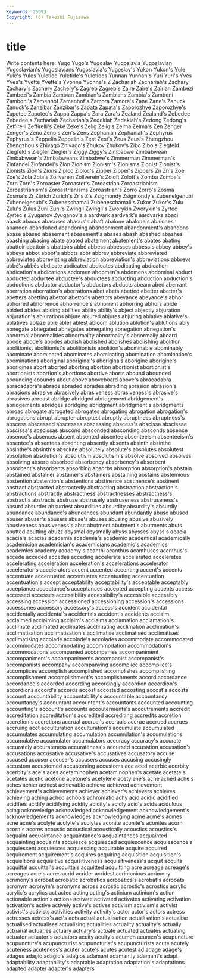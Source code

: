 ```yaml
---
Keywords: 25093 
Copyright: (C) Takeshi Fujisawa
---
```


# title

Write contents here.
Yugo Yugo's Yugoslav Yugoslavia Yugoslavian Yugoslavian's Yugoslavians Yugoslavia's Yugoslav's Yukon
Yukon's Yule Yule's Yules Yuletide Yuletide's Yuletides Yunnan Yunnan's Yuri
Yuri's Yves Yves's Yvette Yvette's Yvonne Yvonne's Z Zachariah Zachariah's
Zachary Zachary's Zachery Zachery's Zagreb Zagreb's Zaire Zaire's Zairian Zambezi
Zambezi's Zambia Zambian Zambian's Zambians Zambia's Zamboni Zamboni's Zamenhof Zamenhof's
Zamora Zamora's Zane Zane's Zanuck Zanuck's Zanzibar Zanzibar's Zapata Zapata's
Zaporozhye Zaporozhye's Zapotec Zapotec's Zappa Zappa's Zara Zara's Zealand Zealand's
Zebedee Zebedee's Zechariah Zechariah's Zedekiah Zedekiah's Zedong Zedong's Zeffirelli Zeffirelli's
Zeke Zeke's Zelig Zelig's Zelma Zelma's Zen Zenger Zenger's Zeno
Zeno's Zen's Zens Zephaniah Zephaniah's Zephyrus Zephyrus's Zeppelin Zeppelin's Zest
Zest's Zeus Zeus's Zhengzhou Zhengzhou's Zhivago Zhivago's Zhukov Zhukov's Zibo
Zibo's Ziegfeld Ziegfeld's Ziegler Ziegler's Ziggy Ziggy's Zimbabwe Zimbabwean Zimbabwean's
Zimbabweans Zimbabwe's Zimmerman Zimmerman's Zinfandel Zinfandel's Zion Zionism Zionism's Zionisms
Zionist Zionist's Zionists Zion's Zions Ziploc Ziploc's Zipper Zipper's Zippers
Zn Zn's Zoe Zoe's Zola Zola's Zollverein Zollverein's Zoloft Zoloft's
Zomba Zomba's Zorn Zorn's Zoroaster Zoroaster's Zoroastrian Zoroastrianism Zoroastrianism's Zoroastrianisms
Zoroastrian's Zorro Zorro's Zosma Zosma's Zr Zürich Zürich's Zr's Z's
Zsigmondy Zsigmondy's Zubenelgenubi Zubenelgenubi's Zubeneschamali Zubeneschamali's Zukor Zukor's Zulu Zulu's
Zulus Zuni Zuni's Zwingli Zwingli's Zworykin Zworykin's Zyrtec Zyrtec's Zyuganov
Zyuganov's a aardvark aardvark's aardvarks abaci aback abacus abacuses abacus's
abaft abalone abalone's abalones abandon abandoned abandoning abandonment abandonment's abandons
abase abased abasement abasement's abases abash abashed abashes abashing abasing
abate abated abatement abatement's abates abating abattoir abattoir's abattoirs abbé
abbess abbesses abbess's abbey abbey's abbeys abbot abbot's abbots abbr
abbrev abbreviate abbreviated abbreviates abbreviating abbreviation abbreviation's abbreviations abbrevs abbé's
abbés abdicate abdicated abdicates abdicating abdication abdication's abdications abdomen abdomen's
abdomens abdominal abduct abducted abductee abductee's abductees abducting abduction abduction's
abductions abductor abductor's abductors abducts abeam abed aberrant aberration aberration's
aberrations abet abets abetted abetter abetter's abetters abetting abettor abettor's
abettors abeyance abeyance's abhor abhorred abhorrence abhorrence's abhorrent abhorring abhors
abide abided abides abiding abilities ability ability's abject abjectly abjuration
abjuration's abjurations abjure abjured abjures abjuring ablative ablative's ablatives ablaze
able abler ablest abloom ablution ablution's ablutions ably abnegate abnegated
abnegates abnegating abnegation abnegation's abnormal abnormalities abnormality abnormality's abnormally aboard
abode abode's abodes abolish abolished abolishes abolishing abolition abolitionist abolitionist's
abolitionists abolition's abominable abominably abominate abominated abominates abominating abomination abomination's
abominations aboriginal aboriginal's aboriginals aborigine aborigine's aborigines abort aborted aborting
abortion abortionist abortionist's abortionists abortion's abortions abortive aborts abound abounded
abounding abounds about above aboveboard above's abracadabra abracadabra's abrade abraded
abrades abrading abrasion abrasion's abrasions abrasive abrasively abrasiveness abrasiveness's abrasive's
abrasives abreast abridge abridged abridgement abridgement's abridgements abridges abridging abridgment
abridgment's abridgments abroad abrogate abrogated abrogates abrogating abrogation abrogation's abrogations
abrupt abrupter abruptest abruptly abruptness abruptness's abscess abscessed abscesses abscessing
abscess's abscissa abscissae abscissa's abscissas abscond absconded absconding absconds absence
absence's absences absent absented absentee absenteeism absenteeism's absentee's absentees absenting
absently absents absinth absinthe absinthe's absinth's absolute absolutely absolute's absolutes
absolutest absolution absolution's absolutism absolutism's absolve absolved absolves absolving absorb
absorbed absorbency absorbency's absorbent absorbent's absorbents absorbing absorbs absorption absorption's
abstain abstained abstainer abstainer's abstainers abstaining abstains abstemious abstention abstention's
abstentions abstinence abstinence's abstinent abstract abstracted abstractedly abstracting abstraction abstraction's
abstractions abstractly abstractness abstractnesses abstractness's abstract's abstracts abstruse abstrusely abstruseness
abstruseness's absurd absurder absurdest absurdities absurdity absurdity's absurdly abundance abundance's
abundances abundant abundantly abuse abused abuser abuser's abusers abuse's abuses
abusing abusive abusively abusiveness abusiveness's abut abutment abutment's abutments abuts
abutted abutting abuzz abysmal abysmally abyss abysses abyss's acacia acacia's
acacias academia academia's academic academical academically academician academician's academicians academic's
academics academies academy academy's acanthi acanthus acanthuses acanthus's accede acceded
accedes acceding accelerate accelerated accelerates accelerating acceleration acceleration's accelerations accelerator
accelerator's accelerators accent accented accenting accent's accents accentuate accentuated accentuates
accentuating accentuation accentuation's accept acceptability acceptability's acceptable acceptably acceptance acceptance's
acceptances accepted accepting accepts access accessed accesses accessibility accessibility's accessible
accessibly accessing accession accessioned accessioning accession's accessions accessories accessory accessory's
access's accident accidental accidentally accidental's accidentals accident's accidents acclaim acclaimed
acclaiming acclaim's acclaims acclamation acclamation's acclimate acclimated acclimates acclimating acclimation
acclimation's acclimatisation acclimatisation's acclimatise acclimatised acclimatises acclimatising accolade accolade's accolades
accommodate accommodated accommodates accommodating accommodation accommodation's accommodations accompanied accompanies accompaniment
accompaniment's accompaniments accompanist accompanist's accompanists accompany accompanying accomplice accomplice's accomplices
accomplish accomplished accomplishes accomplishing accomplishment accomplishment's accomplishments accord accordance accordance's
accorded according accordingly accordion accordion's accordions accord's accords accost accosted
accosting accost's accosts account accountability accountability's accountable accountancy accountancy's accountant
accountant's accountants accounted accounting accounting's account's accounts accouterments's accoutrements accredit
accreditation accreditation's accredited accrediting accredits accretion accretion's accretions accrual accrual's
accruals accrue accrued accrues accruing acct acculturation acculturation's accumulate accumulated
accumulates accumulating accumulation accumulation's accumulations accumulative accumulator accumulators accuracy accuracy's
accurate accurately accurateness accurateness's accursed accusation accusation's accusations accusative accusative's
accusatives accusatory accuse accused accuser accuser's accusers accuses accusing accusingly
accustom accustomed accustoming accustoms ace aced acerbic acerbity acerbity's ace's
aces acetaminophen acetaminophen's acetate acetate's acetates acetic acetone acetone's acetylene
acetylene's ache ached ache's aches achier achiest achievable achieve achieved
achievement achievement's achievements achiever achiever's achievers achieves achieving aching achoo
achoo's achromatic achy acid acidic acidified acidifies acidify acidifying acidity
acidity's acidly acid's acids acidulous acing acknowledge acknowledged acknowledgement acknowledgement's
acknowledgements acknowledges acknowledging acme acme's acmes acne acne's acolyte acolyte's
acolytes aconite aconite's aconites acorn acorn's acorns acoustic acoustical acoustically
acoustics acoustics's acquaint acquaintance acquaintance's acquaintances acquainted acquainting acquaints acquiesce
acquiesced acquiescence acquiescence's acquiescent acquiesces acquiescing acquirable acquire acquired acquirement
acquirement's acquires acquiring acquisition acquisition's acquisitions acquisitive acquisitiveness acquisitiveness's acquit
acquits acquittal acquittal's acquittals acquitted acquitting acre acreage acreage's acreages
acre's acres acrid acrider acridest acrimonious acrimony acrimony's acrobat acrobatic
acrobatics acrobatics's acrobat's acrobats acronym acronym's acronyms across acrostic acrostic's
acrostics acrylic acrylic's acrylics act acted acting acting's actinium actinium's
action actionable action's actions activate activated activates activating activation activation's
active actively active's actives activism activism's activist activist's activists activities
activity activity's actor actor's actors actress actresses actress's act's acts
actual actualisation actualisation's actualise actualised actualises actualising actualities actuality actuality's
actually actuarial actuaries actuary actuary's actuate actuated actuates actuating actuator
actuator's actuators acuity acuity's acumen acumen's acupuncture acupuncture's acupuncturist acupuncturist's
acupuncturists acute acutely acuteness acuteness's acuter acute's acutes acutest ad
adage adage's adages adagio adagio's adagios adamant adamantly adamant's adapt
adaptability adaptability's adaptable adaptation adaptation's adaptations adapted adapter adapter's adapters

